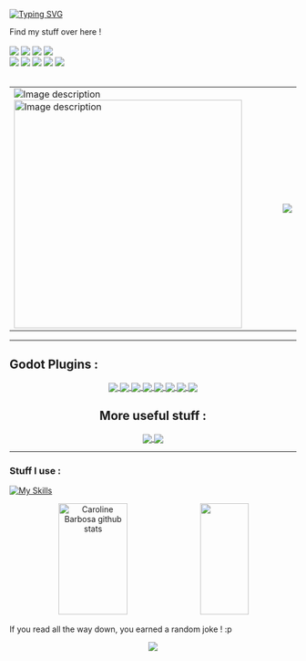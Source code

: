 




[![Typing SVG](https://readme-typing-svg.herokuapp.com/?color=9D6CFF&size=35&center=true&vCenter=true&width=1000&lines=++HILLOW,+I'm+Dark+Peace+!+:\);++Dev,+Indie+Game+Designer,+Writer;++Godot+Plugin+Maker,+Youtuber;++Pixel+Artist,+CS+Student)](https://git.io/typing-svg)



<div align="left">
Find my stuff over here ! <br><br>
<a href="https://www.youtube.com/@Dark_Peace" target="_blank">
  <img src="https://img.shields.io/youtube/channel/subscribers/UCcGSR_DYUY_BQIsujY2QXpg?label=%40Dark_Peace&logoColor=%23673ab7&style=social" target="_blank"></a>
  
<a href = "https://discord.com/invite/aWWQbgQUEP">
  <img src="https://img.shields.io/discord/552889341140271125?label=Community%20Server&color=%23512da8&logo=discord&style=plastic" target="_blank"></a>

  <a href="https://bottled-up-studio.itch.io/dojordin" target="_blank">
  <img src="https://img.shields.io/badge/Dojordin%20Demo-Play%20on%20Itch-F23889"></a>
  
<a href="https://www.youtube.com/watch?v=YCQRmNGr818" target="_blank">
  <img src="https://img.shields.io/youtube/views/YCQRmNGr818?label=Dojordin%20%3A%20my%20RPG%20BulletHell%20Trailer&style=social"></a>
<br>
<a href="https://bottled-up-studio.itch.io" target="_blank">
  <img src="https://img.shields.io/badge/Itch-%23FF0B34.svg?style=for-the-badge&logo=Itch.io&logoColor=white"></a>
  
<a href="https://godotengine.org/asset-library/asset?user=Dark+Peace" target="_blank">
  <img src="https://img.shields.io/badge/GODOT Asset Lib-%23FFFFFF.svg?style=for-the-badge&logo=godot-engine)"></a>
  
<a href="https://linktr.ee/dark_peace" target="_blank">
  <img src="https://img.shields.io/badge/linktree-1de9b6?style=for-the-badge&logo=linktree&logoColor=white"></a>
  
<a href="https://www.reddit.com/user/Bottled_Up_DarkPeace" target="_blank">
  <img src="https://img.shields.io/badge/Reddit-FF4500?style=for-the-badge&logo=reddit&logoColor=white"></a>

<a href="https://www.instagram.com/bottled_up_studio/" target="_blank">
  <img src="https://img.shields.io/badge/Instagram-%23E4405F.svg?style=for-the-badge&logo=Instagram&logoColor=white"></a>
</div>

<br>
<div align="center">
<table>
  <tr>
    <td>
      <img src="https://img.shields.io/badge/-Profile%20visitors%20since%20May%202023%20%3A-%23673ab7" alt="Image description">
      <img src="https://count.getloli.com/get/@dark-peace?theme=rule34" alt="Image description" width="400">
    </td>
    <td style="text-align: right;">
        <img src="https://github-profile-trophy.vercel.app/?username=Dark-Peace&theme=dracula&row=2&no-bg=true&column=4&margin-w=15&margin-h=15" />
    </td>
  </tr>
</table>
</div>



  ---

## Godot Plugins :

<div align="center"> 
<a href="https://github.com/Dark-Peace/BulletUpHell">
  <img align="center" src="https://github-readme-stats.vercel.app/api/pin/?username=dark-peace&repo=BulletUpHell&theme=midnight-purple" />
</a>
<a href="https://github.com/Dark-Peace/bottled-up-tilemap">
  <img align="center" src="https://github-readme-stats.vercel.app/api/pin/?username=dark-peace&repo=bottled-up-tilemap&theme=midnight-purple" />
</a>
<a href="https://github.com/Dark-Peace/godot-rotor-node">
  <img align="center" src="https://github-readme-stats.vercel.app/api/pin/?username=dark-peace&repo=godot-rotor-node&theme=midnight-purple" />
</a>
<a href="https://github.com/Dark-Peace/SuperSpector">
  <img align="center" src="https://github-readme-stats.vercel.app/api/pin/?username=dark-peace&repo=SuperSpector&theme=midnight-purple" />
</a>
<a href="https://github.com/Dark-Peace/godot-laserbeam-node">
  <img align="center" src="https://github-readme-stats.vercel.app/api/pin/?username=dark-peace&repo=godot-laserbeam-node&theme=midnight-purple" />
</a>
<a href="https://github.com/Dark-Peace/Godot-Hider-Node">
  <img align="center" src="https://github-readme-stats.vercel.app/api/pin/?username=dark-peace&repo=Godot-Hider-Node&theme=midnight-purple" />
</a>
<a href="https://github.com/Dark-Peace/godot-editor-icons-previewer">
  <img align="center" src="https://github-readme-stats.vercel.app/api/pin/?username=dark-peace&repo=godot-editor-icons-previewer&theme=midnight-purple" />
</a>
<a href="https://github.com/Dark-Peace/Godot-Quick-Scenes">
  <img align="center" src="https://github-readme-stats.vercel.app/api/pin/?username=dark-peace&repo=Godot-Quick-Scenes&theme=midnight-purple" />
</a>
  
  
## More useful stuff :
  
  
  
 <a href="https://github.com/Dark-Peace/youtube-tutorial-resources">
  <img align="center" src="https://github-readme-stats.vercel.app/api/pin/?username=dark-peace&repo=youtube-tutorial-resources&theme=midnight-purple" />
</a>
<a href="https://github.com/Dark-Peace/Useful-online-apps-for-devs-creative-people">
  <img align="center" src="https://github-readme-stats.vercel.app/api/pin/?username=dark-peace&repo=Useful-online-apps-for-devs-creative-people&theme=midnight-purple" />
</a>
</div>


---

### Stuff I use :
[![My Skills](https://skillicons.dev/icons?i=godot,python,java,c,cpp,latex,md,qt,visualstudio,vscode,idea,postgres,matlab,octave,&theme=dark)](https://skillicons.dev)

<div align="center">  
  <img width="49%" height="195px" src="https://github-readme-stats.vercel.app/api?username=Dark-Peace&show_icons=true&count_private=true&hide_border=true&title_color=0eeaff&icon_color=512da8&text_color=9D6CFF&bg_color=0d1117" alt="Caroline Barbosa github stats" /> 
  
  <img width="41%" height="195px" src="https://github-readme-stats.vercel.app/api/top-langs/?username=Dark-Peace&layout=compact&hide_border=true&title_color=0eeaff&text_color=9D6CFF&bg_color=0d1117" />
</div>
</p>



If you read all the way down, you earned a random joke ! :p
<div align="center">
  <a href="">
  <img align="center" src="https://readme-jokes.vercel.app/api" />
</a>
</div>



<!--

unused counter
  <p align="left"> <img src="https://komarev.com/ghpvc/?username=dark-peace&label=Profile%20views%20since%20may%202023&color=9D6CFF&style=flat" alt="dark-peace" /> </p>



<div align="center"> 
<a href="https://www.instagram.com/bottled_up_studio/" target="_blank"><img src="https://img.shields.io/badge/-Instagram-%23E4405F?style=for-the-badge&logo=instagram&logoColor=white"</a>



<a href="https://linktr.ee/dark_peace" target="_blank"><img src="https://img.shields.io/badge/-LinkedIn-%230077B5?style=for-the-badge&logo=linkedin&logoColor=white" style="border-radius: 30px" target="_blank"></a> 
 </div>

<a href="https://bottled-up-studio.itch.io/" target="_blank"><img src="https://img.shields.io/badge/-LinkedIn-%230077B5?style=for-the-badge&logo=linkedin&logoColor=white" style="border-radius: 30px" target="_blank"></a> 
 </div>

<a href="https://gamejolt.com/@DarkPeace" target="_blank"><img src="https://img.shields.io/badge/-LinkedIn-%230077B5?style=for-the-badge&logo=linkedin&logoColor=white" style="border-radius: 30px" target="_blank"></a> 
 </div>

<a href="https://www.reddit.com/user/Bottled_Up_DarkPeace" target="_blank"><img src="https://img.shields.io/badge/-LinkedIn-%230077B5?style=for-the-badge&logo=linkedin&logoColor=white" style="border-radius: 30px" target="_blank"></a> 
 </div>



### Main skills:
![Python](https://img.shields.io/badge/python-3670A0?style=for-the-badge&logo=python&logoColor=ffdd54)
![GODOT](https://img.shields.io/badge/godot-3582bb.svg?style=for-the-badge&logo=godot-engine&logoColor=white)









[![Ashutosh's github activity graph](https://github-readme-activity-graph.cyclic.app/graph?username=Dark-Peace&bg_color=0d1117&color=b13583&line=b13583&point=ff9494&area=true&hide_border=true)](https://github.com/ashutosh00710/github-readme-activity-graph)
**Dark-Peace/Dark-Peace** is a ✨ _special_ ✨ repository because its `README.md` (this file) appears on your GitHub profile.

Here are some ideas to get you started:

- 🔭 I’m currently working on ...
- 🌱 I’m currently learning ...
- 👯 I’m looking to collaborate on ...
- 🤔 I’m looking for help with ...
- 💬 Ask me about ...
- 📫 How to reach me: ...
- 😄 Pronouns: ...
- ⚡ Fun fact: ...
-->
